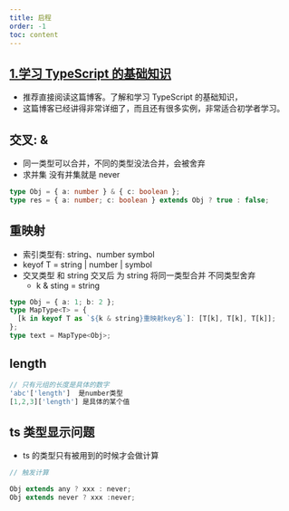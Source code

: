 ```yaml
---
title: 启程
order: -1
toc: content
---
```


## [1.学习 TypeScript 的基础知识](https://ts.xcatliu.com/)

- 推荐直接阅读这篇博客。了解和学习 TypeScript 的基础知识，
- 这篇博客已经讲得非常详细了，而且还有很多实例，非常适合初学者学习。

## 交叉: &

- 同一类型可以合并，不同的类型没法合并，会被舍弃
- 求并集 没有并集就是 never

```ts
type Obj = { a: number } & { c: boolean };
type res = { a: number; c: boolean } extends Obj ? true : false;
```

## 重映射

- 索引类型有: string、number symbol
- keyof T = string | number | symbol
- 交叉类型 和 string 交叉后 为 string 将同一类型合并 不同类型舍弃
  - k & sting = string

```ts
type Obj = { a: 1; b: 2 };
type MapType<T> = {
  [k in keyof T as `${k & string}重映射key名`]: [T[k], T[k], T[k]];
};
type text = MapType<Obj>;
```

## length

```ts
// 只有元组的长度是具体的数字
'abc'['length']  是number类型
[1,2,3]['length'] 是具体的某个值
```

## ts 类型显示问题

- ts 的类型只有被用到的时候才会做计算

```ts
// 触发计算

Obj extends any ? xxx : never;
Obj extends never ? xxx :never;
```
